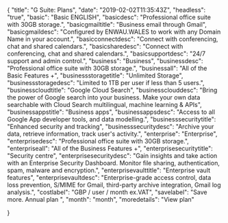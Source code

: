{
"title": "G Suite: Plans",
"date": "2019-02-02T11:35:43Z",
"headless": "true",
"basic": "Basic ENGLISH",
"basicdesc": "Professional office suite with 30GB storage.",
"basicgmailtitle": "Business email through Gmail",
"basicgmaildesc": "Configured by ENWAU.WALES to work with any Domain Name in your account.",
"basicconnectdesc": "Connect with conferencing, chat and shared calendars.",
"basicsharedesc": "Connect with conferencing, chat and shared calendars.",
"basicsupportdesc": "24/7 support and admin control.",
"business": "Business",
"businessdesc": "Professional office suite with 30GB storage.",
"businessall": "All of the Basic Features +",
"businessstoragetitle": "Unlimited Storage",
"businessstoragedesc": "Limited to 1TB per user if less than 5 users.",
"businesscloudtitle": "Google Cloud Search",
"businessclouddesc": "Bring the power of Google search into your business. Make your own data searchable with Cloud Search multilingual, machine learning & APIs",
"businessappstitle": "Business apps",
"businessappsdesc": "Access to all Google App developer tools, and data modelling.",
"businesssecuritytitle": "Enhanced security and tracking",
"businesssecuritydesc": "Archive your data, retrieve information, track user's activity.",
"enterprise": "Enterprise",
"enterprisedesc": "Professional office suite with 30GB storage.",
"enterpriseall": "All of the Business Features +",
"enterprisesecuritytitle": "Security centre",
"enterprisesecuritydesc": "Gain insights and take action with an Enterprise Security Dashboard. Monitor file sharing, authentication, spam, malware and encryption.",
"enterprisevaulttitle": "Enterprise vault features",
"enterprisevaultdesc": "Enterprise-grade access control, data loss prevention, S/MIME for Gmail, third-party archive integration, Gmail log analysis.",
"costlabel": "GBP / user / month ex.VAT",
"savelabel": "Save more. Annual plan ",
"month": "month",
"moredetails": "View plan"

}

